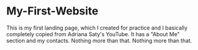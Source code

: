 # My-First-Website
This is my first landing page, which I created for practice and I basically completely copied from Adriana Saty's YouTube. It has a "About Me" section and my contacts. Nothing more than that. Nothing more than that. 
